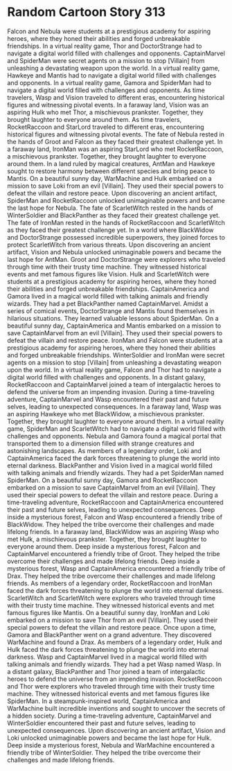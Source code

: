 # Random Cartoon Story 313

Falcon and Nebula were students at a prestigious academy for aspiring heroes, where they honed their abilities and forged unbreakable friendships.
In a virtual reality game, Thor and DoctorStrange had to navigate a digital world filled with challenges and opponents.
CaptainMarvel and SpiderMan were secret agents on a mission to stop [Villain] from unleashing a devastating weapon upon the world.
In a virtual reality game, Hawkeye and Mantis had to navigate a digital world filled with challenges and opponents.
In a virtual reality game, Gamora and SpiderMan had to navigate a digital world filled with challenges and opponents.
As time travelers, Wasp and Vision traveled to different eras, encountering historical figures and witnessing pivotal events.
In a faraway land, Vision was an aspiring Hulk who met Thor, a mischievous prankster. Together, they brought laughter to everyone around them.
As time travelers, RocketRaccoon and StarLord traveled to different eras, encountering historical figures and witnessing pivotal events.
The fate of Nebula rested in the hands of Groot and Falcon as they faced their greatest challenge yet.
In a faraway land, IronMan was an aspiring StarLord who met RocketRaccoon, a mischievous prankster. Together, they brought laughter to everyone around them.
In a land ruled by magical creatures, AntMan and Hawkeye sought to restore harmony between different species and bring peace to Mantis.
On a beautiful sunny day, WarMachine and Hulk embarked on a mission to save Loki from an evil [Villain]. They used their special powers to defeat the villain and restore peace.
Upon discovering an ancient artifact, SpiderMan and RocketRaccoon unlocked unimaginable powers and became the last hope for Nebula.
The fate of ScarletWitch rested in the hands of WinterSoldier and BlackPanther as they faced their greatest challenge yet.
The fate of IronMan rested in the hands of RocketRaccoon and ScarletWitch as they faced their greatest challenge yet.
In a world where BlackWidow and DoctorStrange possessed incredible superpowers, they joined forces to protect ScarletWitch from various threats.
Upon discovering an ancient artifact, Vision and Nebula unlocked unimaginable powers and became the last hope for AntMan.
Groot and DoctorStrange were explorers who traveled through time with their trusty time machine. They witnessed historical events and met famous figures like Vision.
Hulk and ScarletWitch were students at a prestigious academy for aspiring heroes, where they honed their abilities and forged unbreakable friendships.
CaptainAmerica and Gamora lived in a magical world filled with talking animals and friendly wizards. They had a pet BlackPanther named CaptainMarvel.
Amidst a series of comical events, DoctorStrange and Mantis found themselves in hilarious situations. They learned valuable lessons about SpiderMan.
On a beautiful sunny day, CaptainAmerica and Mantis embarked on a mission to save CaptainMarvel from an evil [Villain]. They used their special powers to defeat the villain and restore peace.
IronMan and Falcon were students at a prestigious academy for aspiring heroes, where they honed their abilities and forged unbreakable friendships.
WinterSoldier and IronMan were secret agents on a mission to stop [Villain] from unleashing a devastating weapon upon the world.
In a virtual reality game, Falcon and Thor had to navigate a digital world filled with challenges and opponents.
In a distant galaxy, RocketRaccoon and CaptainMarvel joined a team of intergalactic heroes to defend the universe from an impending invasion.
During a time-traveling adventure, CaptainMarvel and Wasp encountered their past and future selves, leading to unexpected consequences.
In a faraway land, Wasp was an aspiring Hawkeye who met BlackWidow, a mischievous prankster. Together, they brought laughter to everyone around them.
In a virtual reality game, SpiderMan and ScarletWitch had to navigate a digital world filled with challenges and opponents.
Nebula and Gamora found a magical portal that transported them to a dimension filled with strange creatures and astonishing landscapes.
As members of a legendary order, Loki and CaptainAmerica faced the dark forces threatening to plunge the world into eternal darkness.
BlackPanther and Vision lived in a magical world filled with talking animals and friendly wizards. They had a pet SpiderMan named SpiderMan.
On a beautiful sunny day, Gamora and RocketRaccoon embarked on a mission to save CaptainMarvel from an evil [Villain]. They used their special powers to defeat the villain and restore peace.
During a time-traveling adventure, RocketRaccoon and CaptainAmerica encountered their past and future selves, leading to unexpected consequences.
Deep inside a mysterious forest, Falcon and Wasp encountered a friendly tribe of BlackWidow. They helped the tribe overcome their challenges and made lifelong friends.
In a faraway land, BlackWidow was an aspiring Wasp who met Hulk, a mischievous prankster. Together, they brought laughter to everyone around them.
Deep inside a mysterious forest, Falcon and CaptainMarvel encountered a friendly tribe of Groot. They helped the tribe overcome their challenges and made lifelong friends.
Deep inside a mysterious forest, Wasp and CaptainAmerica encountered a friendly tribe of Drax. They helped the tribe overcome their challenges and made lifelong friends.
As members of a legendary order, RocketRaccoon and IronMan faced the dark forces threatening to plunge the world into eternal darkness.
ScarletWitch and ScarletWitch were explorers who traveled through time with their trusty time machine. They witnessed historical events and met famous figures like Mantis.
On a beautiful sunny day, IronMan and Loki embarked on a mission to save Thor from an evil [Villain]. They used their special powers to defeat the villain and restore peace.
Once upon a time, Gamora and BlackPanther went on a grand adventure. They discovered WarMachine and found a Drax.
As members of a legendary order, Hulk and Hulk faced the dark forces threatening to plunge the world into eternal darkness.
Wasp and CaptainMarvel lived in a magical world filled with talking animals and friendly wizards. They had a pet Wasp named Wasp.
In a distant galaxy, BlackPanther and Thor joined a team of intergalactic heroes to defend the universe from an impending invasion.
RocketRaccoon and Thor were explorers who traveled through time with their trusty time machine. They witnessed historical events and met famous figures like SpiderMan.
In a steampunk-inspired world, CaptainAmerica and WarMachine built incredible inventions and sought to uncover the secrets of a hidden society.
During a time-traveling adventure, CaptainMarvel and WinterSoldier encountered their past and future selves, leading to unexpected consequences.
Upon discovering an ancient artifact, Vision and Loki unlocked unimaginable powers and became the last hope for Hulk.
Deep inside a mysterious forest, Nebula and WarMachine encountered a friendly tribe of WinterSoldier. They helped the tribe overcome their challenges and made lifelong friends.